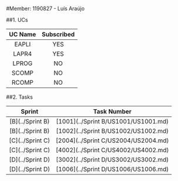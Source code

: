 #Member: 1190827 - Luís Araújo

##1. UCs

| UC Name | Subscribed |
|:-------:|:----------:|
|  EAPLI  |    YES     |
|  LAPR4  |    YES     |
|  LPROG  |     NO     |
|  SCOMP  |     NO     |
|  RCOMP  |     NO     |

##2. Tasks 

|      Sprint       |             Task Number              |
|:-----------------:|:------------------------------------:|
| [B](../Sprint B)  | [1001](../Sprint B/US1001/US1001.md) |
| [B](../Sprint B)  | [1002](../Sprint B/US1002/US1002.md) |
| [C](../Sprint C)  | [2004](../Sprint C/US2004/US2004.md) |
| [C](../Sprint C)  | [4002](../Sprint C/US4002/US4002.md) |
| [D](../Sprint D)  | [3002](../Sprint D/US3002/US3002.md) |
| [D](../Sprint D)  | [1006](../Sprint D/US1006/US1006.md) |
